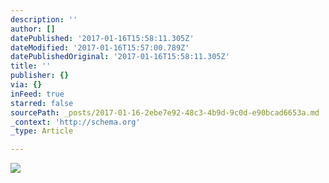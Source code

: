 ```yaml
---
description: ''
author: []
datePublished: '2017-01-16T15:58:11.305Z'
dateModified: '2017-01-16T15:57:00.789Z'
datePublishedOriginal: '2017-01-16T15:58:11.305Z'
title: ''
publisher: {}
via: {}
inFeed: true
starred: false
sourcePath: _posts/2017-01-16-2ebe7e92-48c3-4b9d-9c0d-e90bcad6653a.md
_context: 'http://schema.org'
_type: Article

---
```

![](https://the-grid-user-content.s3-us-west-2.amazonaws.com/44b0d470-dbda-4b3e-b8bc-500b7083f050.jpg)